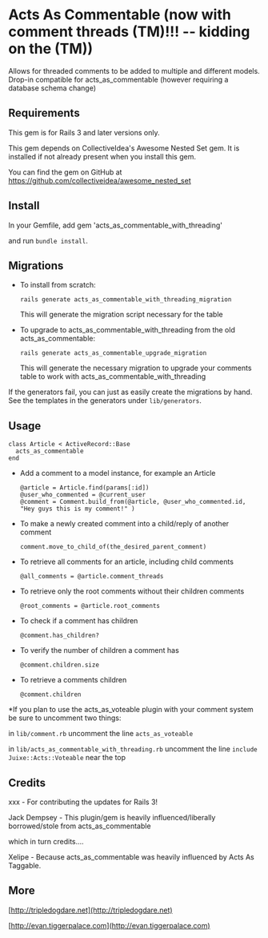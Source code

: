 Acts As Commentable (now with comment threads (TM)!!!  -- kidding on the (TM))
===================

Allows for threaded comments to be added to multiple and different models.  Drop-in compatible for acts_as_commentable (however requiring a database schema change)

Requirements
------------

This gem is for Rails 3 and later versions only.

This gem depends on CollectiveIdea's Awesome Nested Set gem. It is installed if not already present when you install this gem.

You can find the gem on GitHub at https://github.com/collectiveidea/awesome_nested_set

Install
-------

In your Gemfile, add
    gem 'acts_as_commentable_with_threading'

and run `bundle install`.

Migrations
----------

* To install from scratch:

    `rails generate acts_as_commentable_with_threading_migration`

  This will generate the migration script necessary for the table

* To upgrade to acts_as_commentable_with_threading from the old acts_as_commentable:

    `rails generate acts_as_commentable_upgrade_migration`

  This will generate the necessary migration to upgrade your comments table to work with acts_as_commentable_with_threading

If the generators fail, you can just as easily create the migrations by hand. See the templates in the generators under `lib/generators`.

Usage
-----
    class Article < ActiveRecord::Base
      acts_as_commentable
    end

* Add a comment to a model instance, for example an Article

      @article = Article.find(params[:id])
      @user_who_commented = @current_user
      @comment = Comment.build_from(@article, @user_who_commented.id, "Hey guys this is my comment!" )

* To make a newly created comment into a child/reply of another comment

      comment.move_to_child_of(the_desired_parent_comment)

* To retrieve all comments for an article, including child comments

      @all_comments = @article.comment_threads

* To retrieve only the root comments without their children comments

      @root_comments = @article.root_comments

* To check if a comment has children

      @comment.has_children?

* To verify the number of children a comment has

      @comment.children.size

* To retrieve a comments children

      @comment.children


*If you plan to use the acts_as_voteable plugin with your comment system be sure to uncomment two things:

in `lib/comment.rb` uncomment the line `acts_as_voteable`

in `lib/acts_as_commentable_with_threading.rb` uncomment the line `include Juixe::Acts::Voteable` near the top

Credits
-------
xxx - For contributing the updates for Rails 3!

Jack Dempsey  - This plugin/gem is heavily influenced/liberally borrowed/stole from acts_as_commentable

which in turn credits....

Xelipe - Because acts_as_commentable was heavily influenced by Acts As Taggable.

More
----

[http://tripledogdare.net](http://tripledogdare.net)

[http://evan.tiggerpalace.com](http://evan.tiggerpalace.com)
